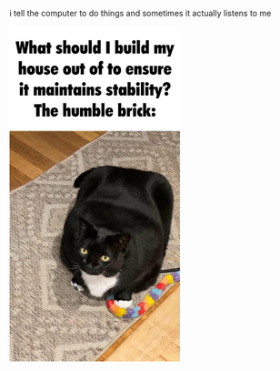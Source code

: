 i tell the computer to do things and sometimes it actually listens to me
<!--START_SECTION:update_image-->
<img src=https://raw.githubusercontent.com/sneakykestrel/sneakykestrel/main/.github/images/the-humble-brick.png height="" width="300" align=left alt=kitty />
<!--END_SECTION:update_image-->

